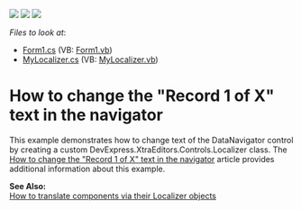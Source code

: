 <!-- default badges list -->
![](https://img.shields.io/endpoint?url=https://codecentral.devexpress.com/api/v1/VersionRange/128619245/13.1.4%2B)
[![](https://img.shields.io/badge/Open_in_DevExpress_Support_Center-FF7200?style=flat-square&logo=DevExpress&logoColor=white)](https://supportcenter.devexpress.com/ticket/details/E709)
[![](https://img.shields.io/badge/📖_How_to_use_DevExpress_Examples-e9f6fc?style=flat-square)](https://docs.devexpress.com/GeneralInformation/403183)
<!-- default badges end -->
<!-- default file list -->
*Files to look at*:

* [Form1.cs](./CS/Form1.cs) (VB: [Form1.vb](./VB/Form1.vb))
* [MyLocalizer.cs](./CS/MyLocalizer.cs) (VB: [MyLocalizer.vb](./VB/MyLocalizer.vb))
<!-- default file list end -->
# How to change the "Record 1 of X" text in the navigator


<p>This example demonstrates how to change text of the DataNavigator control by creating a custom DevExpress.XtraEditors.Controls.Localizer class. The <a href="https://www.devexpress.com/Support/Center/p/A132">How to change the "Record 1 of X" text in the navigator</a> article provides additional information about this example.</p><p><strong>See Also:</strong><br />
<a href="https://www.devexpress.com/Support/Center/p/A2770">How to translate components via their Localizer objects</a></p>

<br/>



